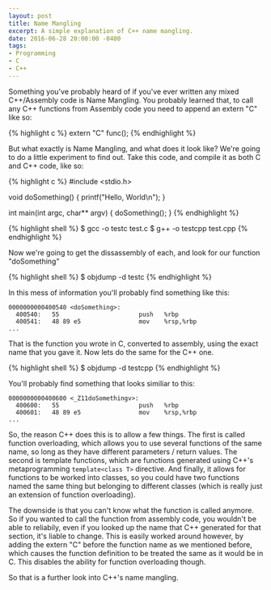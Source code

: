 ```yaml
---
layout: post
title: Name Mangling
excerpt: A simple explanation of C++ name mangling.
date: 2016-06-28 20:00:00 -0400
tags: 
- Programming
- C
- C++
---
```


Something you've probably heard of if you've ever written any mixed C++/Assembly code 
is Name Mangling. You probably learned that, to call any C++ functions from Assembly 
code you need to append an extern "C" like so:

{% highlight c %}
extern "C" func();
{% endhighlight %}

But what exactly is Name Mangling, and what does it look like? We're going to do a
little experiment to find out. Take this code, and compile it as both C and C++ code,
like so:

{% highlight c %}
#include <stdio.h>

void doSomething()
{
    printf("Hello, World\n");
}

int main(int argc, char** argv) 
{
    doSomething();
}
{% endhighlight %}

{% highlight shell %}
$ gcc -o testc test.c
$ g++ -o testcpp test.cpp
{% endhighlight %}

Now we're going to get the dissassembly of each, and look for our function "doSomething"

{% highlight shell %}
$ objdump -d testc
{% endhighlight %}

In this mess of information you'll probably find something like this:

```
0000000000400540 <doSomething>:
  400540:	55                   	push   %rbp
  400541:	48 89 e5             	mov    %rsp,%rbp
...
```

That is the function you wrote in C, converted to assembly, using the exact name that you 
gave it. Now lets do the same for the C++ one.

{% highlight shell %}
$ objdump -d testcpp
{% endhighlight %}

You'll probably find something that looks similiar to this:

```
0000000000400600 <_Z11doSomethingv>:
  400600:	55                   	push   %rbp
  400601:	48 89 e5             	mov    %rsp,%rbp
...
```

So, the reason C++ does this is to allow a few things. The first is called function
overloading, which allows you to use several functions of the same name, so long as they
have different parameters / return values. The second is template functions, which are
functions generated using C++'s metaprogramming `template<class T>` directive. And finally,
it allows for functions to be worked into classes, so you could have two functions named
the same thing but belonging to different classes (which is really just an extension of
function overloading). 

The downside is that you can't know what the function is called anymore. So if you 
wanted to call the function from assembly code, you wouldn't be able to reliabily, even
if you looked up the name that C++ generated for that section, it's liable to change.
This is easily worked around however, by adding the extern "C" before the function name
as we mentioned before, which causes the function definition to be treated the same as 
it would be in C. This disables the ability for function overloading though.

So that is a further look into C++'s name mangling.